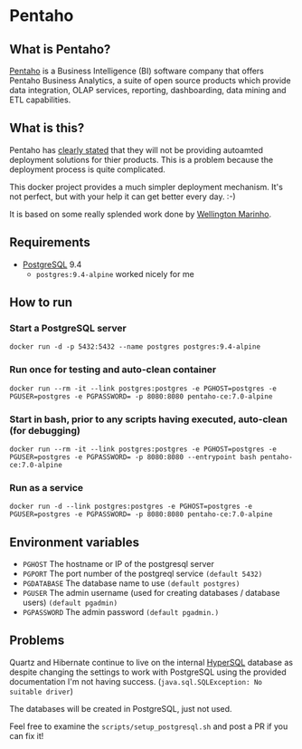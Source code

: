 # Pentaho

## What is Pentaho?
[Pentaho](http://www.pentaho.com/) is a Business Intelligence (BI) software company that offers Pentaho Business Analytics, a suite of open source products which provide data integration, OLAP services, reporting, dashboarding, data mining and ETL capabilities.

## What is this?
Pentaho has [clearly stated](https://support.pentaho.com/hc/en-us/articles/210384343-Automated-deployment-solutions-Docker-Puppet-Chef-etc-) that they will not be providing autoamted deployment solutions for thier products.
This is a problem because the deployment process is quite complicated.

This docker project provides a much simpler deployment mechanism. It's not perfect, but with your help it can get better every day. :-)

It is based on some really splended work done by [Wellington Marinho](https://github.com/wmarinho/docker-pentaho).

## Requirements
- [PostgreSQL](https://www.postgresql.org/) 9.4
  - `postgres:9.4-alpine` worked nicely for me

## How to run
### Start a PostgreSQL server
```
docker run -d -p 5432:5432 --name postgres postgres:9.4-alpine
```

### Run once for testing and auto-clean container
```
docker run --rm -it --link postgres:postgres -e PGHOST=postgres -e PGUSER=postgres -e PGPASSWORD= -p 8080:8080 pentaho-ce:7.0-alpine
```

### Start in bash, prior to any scripts having executed, auto-clean (for debugging)
```
docker run --rm -it --link postgres:postgres -e PGHOST=postgres -e PGUSER=postgres -e PGPASSWORD= -p 8080:8080 --entrypoint bash pentaho-ce:7.0-alpine
```

### Run as a service
```
docker run -d --link postgres:postgres -e PGHOST=postgres -e PGUSER=postgres -e PGPASSWORD= -p 8080:8080 pentaho-ce:7.0-alpine
```

## Environment variables
- `PGHOST` The hostname or IP of the postgresql server
- `PGPORT` The port number of the postgreql service `(default 5432)`
- `PGDATABASE` The database name to use `(default postgres)`
- `PGUSER` The admin username (used for creating databases / database users) `(default pgadmin)`
- `PGPASSWORD` The admin password `(default pgadmin.)`

## Problems
Quartz and Hibernate continue to live on the internal [HyperSQL](http://hsqldb.org/) database as despite changing the settings to work with PostgreSQL using the provided documentation I'm not having success.
(`java.sql.SQLException: No suitable driver`)

The databases will be created in PostgreSQL, just not used.

Feel free to examine the `scripts/setup_postgresql.sh` and post a PR if you can fix it!
